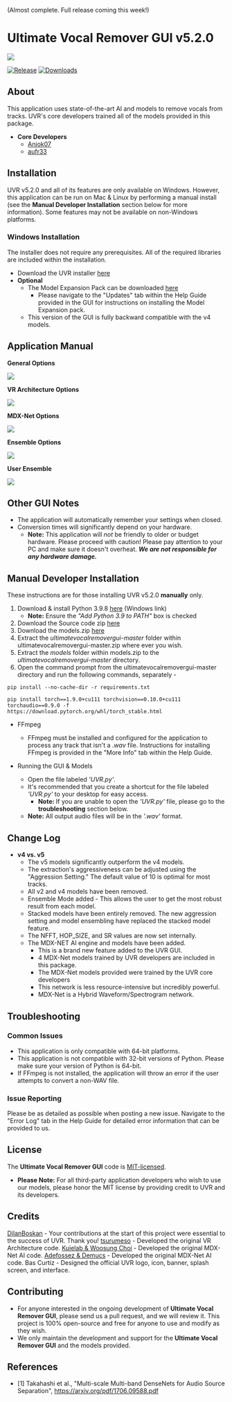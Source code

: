 (Almost complete. Full release coming this week!)

# Ultimate Vocal Remover GUI v5.2.0
<img src="https://github.com/Anjok07/ultimatevocalremovergui/blob/v5.2.0/img/UVRv5.png?raw=true" />

[![Release](https://img.shields.io/github/release/anjok07/ultimatevocalremovergui.svg)](https://github.com/anjok07/ultimatevocalremovergui/releases/latest)
[![Downloads](https://img.shields.io/github/downloads/anjok07/ultimatevocalremovergui/total.svg)](https://github.com/anjok07/ultimatevocalremovergui/releases)

## About

This application uses state-of-the-art AI and models to remove vocals from tracks. UVR's core developers trained all of the models provided in this package.

- **Core Developers**
    - [Anjok07](https://github.com/anjok07)
    - [aufr33](https://github.com/aufr33)

## Installation

UVR v5.2.0 and all of its features are only available on Windows. However, this application can be run on Mac & Linux by performing a manual install (see the **Manual Developer Installation** section below for more information). Some features may not be available on non-Windows platforms.

### Windows Installation

The installer does not require any prerequisites. All of the required libraries are included within the installation.

- Download the UVR installer [here]()
- **Optional**
    - The Model Expansion Pack can be downloaded [here]()
        - Please navigate to the "Updates" tab within the Help Guide provided in the GUI for instructions on installing the Model Expansion pack.
    - This version of the GUI is fully backward compatible with the v4 models.

## Application Manual

**General Options**

<img src="https://github.com/Anjok07/ultimatevocalremovergui/blob/v5.2.0/img/gen_opt.png?raw=true" />

**VR Architecture Options**

<img src="https://github.com/Anjok07/ultimatevocalremovergui/blob/v5.2.0/img/vr_opt.png?raw=true" />

**MDX-Net Options**

<img src="https://github.com/Anjok07/ultimatevocalremovergui/blob/v5.2.0/img/mdx_opt.png?raw=true" />

**Ensemble Options**

<img src="https://github.com/Anjok07/ultimatevocalremovergui/blob/v5.2.0/img/ense_opt.png?raw=true" />

**User Ensemble**

<img src="https://github.com/Anjok07/ultimatevocalremovergui/blob/v5.2.0/img/user_ens_opt.png?raw=true" />

## Other GUI Notes

- The application will automatically remember your settings when closed.
- Conversion times will significantly depend on your hardware. 
  - **Note:** This application will *not* be friendly to older or budget hardware. Please proceed with caution! Please pay attention to your PC and make sure it doesn't overheat. ***We are not responsible for any hardware damage.***

## Manual Developer Installation

These instructions are for those installing UVR v5.2.0 **manually** only.

1. Download & install Python 3.9.8 [here](https://www.python.org/ftp/python/3.9.8/python-3.9.8-amd64.exe) (Windows link)
    - **Note:** Ensure the *"Add Python 3.9 to PATH"* box is checked
2. Download the Source code zip [here]()
3. Download the models.zip [here]()
4. Extract the *ultimatevocalremovergui-master* folder within ultimatevocalremovergui-master.zip where ever you wish.
5. Extract the *models* folder within models.zip to the *ultimatevocalremovergui-master* directory.
6. Open the command prompt from the ultimatevocalremovergui-master directory and run the following commands, separately - 

```
pip install --no-cache-dir -r requirements.txt
```
```
pip install torch==1.9.0+cu111 torchvision==0.10.0+cu111 torchaudio==0.9.0 -f https://download.pytorch.org/whl/torch_stable.html
```

- FFmpeg 

    - FFmpeg must be installed and configured for the application to process any track that isn't a *.wav* file. Instructions for installing FFmpeg is provided in the "More Info" tab within the Help Guide.

- Running the GUI & Models

    - Open the file labeled *'UVR.py'*.
    - It's recommended that you create a shortcut for the file labeled *'UVR.py'* to your desktop for easy access.
        - **Note:** If you are unable to open the *'UVR.py'* file, please go to the **troubleshooting** section below.
    - **Note:** All output audio files will be in the *'.wav'* format.

## Change Log

- **v4 vs. v5**
   - The v5 models significantly outperform the v4 models.
   - The extraction's aggressiveness can be adjusted using the "Aggression Setting." The default value of 10 is optimal for most tracks.
   - All v2 and v4 models have been removed.
   - Ensemble Mode added - This allows the user to get the most robust result from each model.
   - Stacked models have been entirely removed.
     The new aggression setting and model ensembling have replaced the stacked model feature.
   - The NFFT, HOP_SIZE, and SR values are now set internally.
   - The MDX-NET AI engine and models have been added.
     - This is a brand new feature added to the UVR GUI. 
     - 4 MDX-Net models trained by UVR developers are included in this package.
     - The MDX-Net models provided were trained by the UVR core developers
     - This network is less resource-intensive but incredibly powerful.
     - MDX-Net is a Hybrid Waveform/Spectrogram network.

## Troubleshooting

### Common Issues

- This application is only compatible with 64-bit platforms. 
- This application is not compatible with 32-bit versions of Python. Please make sure your version of Python is 64-bit. 
- If FFmpeg is not installed, the application will throw an error if the user attempts to convert a non-WAV file.

### Issue Reporting

Please be as detailed as possible when posting a new issue. Navigate to the "Error Log" tab in the Help Guide for detailed error information that can be provided to us.

## License

The **Ultimate Vocal Remover GUI** code is [MIT-licensed](LICENSE). 

- **Please Note:** For all third-party application developers who wish to use our models, please honor the MIT license by providing credit to UVR and its developers.

## Credits

[DilanBoskan](https://github.com/DilanBoskan) - Your contributions at the start of this project were essential to the success of UVR. Thank you!
[tsurumeso](https://github.com/tsurumeso) - Developed the original VR Architecture code. 
[Kuielab & Woosung Choi](https://github.com/kuielab) - Developed the original MDX-Net AI code. 
[Adefossez & Demucs](https://github.com/facebookresearch/demucs) - Developed the original MDX-Net AI code. 
Bas Curtiz - Designed the official UVR logo, icon, banner, splash screen, and interface.

## Contributing

- For anyone interested in the ongoing development of **Ultimate Vocal Remover GUI**, please send us a pull request, and we will review it. This project is 100% open-source and free for anyone to use and modify as they wish. 
- We only maintain the development and support for the **Ultimate Vocal Remover GUI** and the models provided. 

## References
- [1] Takahashi et al., "Multi-scale Multi-band DenseNets for Audio Source Separation", https://arxiv.org/pdf/1706.09588.pdf
